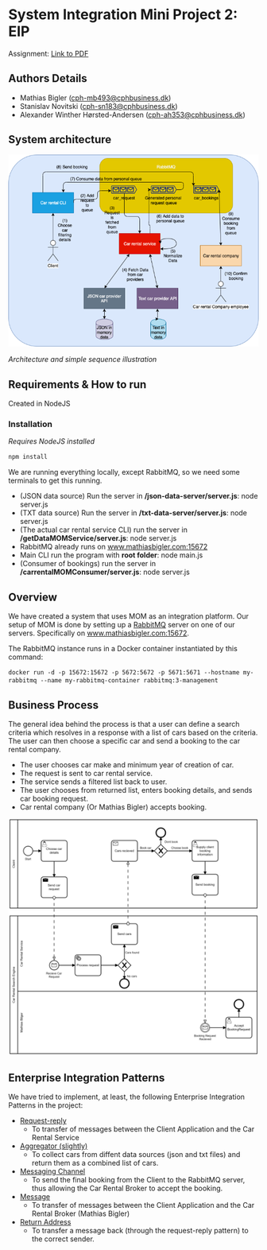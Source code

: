 # System Integration Mini Project 2: EIP

Assignment: [Link to PDF](https://github.com/datsoftlyngby/soft2019fall-si/blob/master/docs/MiniProjects/GP2.pdf)

## Authors Details
- Mathias Bigler (cph-mb493@cphbusiness.dk)
- Stanislav Novitski (cph-sn183@cphbusiness.dk) 
- Alexander Winther Hørsted-Andersen (cph-ah353@cphbusiness.dk)

## System architecture
![Weee](<assets/Miniproject2.png>)

*Architecture and simple sequence illustration*

## Requirements & How to run

Created in NodeJS
### Installation
*Requires NodeJS installed*

```javascript
npm install
```

We are running everything locally, except RabbitMQ, so we need some terminals to get this running.

* (JSON data source) Run the server in **/json-data-server/server.js**: node server.js 
* (TXT data source) Run the server in **/txt-data-server/server.js**: node server.js
* (The actual car rental service CLI) run the server in **/getDataMOMService/server.js**: node server.js
* RabbitMQ already runs on www.mathiasbigler.com:15672
* Main CLI run the program with **root folder**: node main.js
* (Consumer of bookings) run the server in **/carrentalMOMConsumer/server.js**: node server.js

## Overview

We have created a system that uses MOM as an integration platform. Our setup of MOM is done by setting up a
[RabbitMQ](https://www.rabbitmq.com/) server on one of our servers. Specifically on www.mathiasbigler.com:15672.

The RabbitMQ instance runs in a Docker container instantiated
by this command: 
````
docker run -d -p 15672:15672 -p 5672:5672 -p 5671:5671 --hostname my-rabbitmq --name my-rabbitmq-container rabbitmq:3-management
````

## Business Process
The general idea behind the process is that a user can define a search criteria which resolves in a response with a list of cars based on the criteria. The user can then choose a specific car and send a booking to the car rental company.

* The user chooses car make and minimum year of creation of car.
* The request is sent to car rental service.
* The service sends a filtered list back to user.
* The user chooses from returned list, enters booking details, and sends car booking request.
* Car rental company (Or Mathias Bigler) accepts booking.

![Business Process Management Notation image](<assets/MiniProject2_BPMN_Diagram.png>)

## Enterprise Integration Patterns

We have tried to implement, at least, the following Enterprise Integration Patterns in the project:

- [Request-reply](https://www.enterpriseintegrationpatterns.com/patterns/messaging/RequestReply.html)
    - To transfer of messages between the Client Application and the Car Rental Service
- [Aggregator (slightly)](https://www.enterpriseintegrationpatterns.com/patterns/messaging/Aggregator.html)
    - To collect cars from diffent data sources (json and txt files) and return them as a combined list of cars.
- [Messaging Channel](https://www.enterpriseintegrationpatterns.com/patterns/messaging/MessageChannel.html)
    - To send the final booking from the Client to the RabbitMQ server, thus allowing the Car Rental Broker to accept the booking.
- [Message](https://www.enterpriseintegrationpatterns.com/patterns/messaging/Message.html)
    - To transfer of messages between the Client Application and the Car Rental Broker (Mathias Bigler)
- [Return Address](https://www.enterpriseintegrationpatterns.com/patterns/messaging/ReturnAddress.html)
    - To transfer a message back (through the request-reply pattern) to the correct sender.
